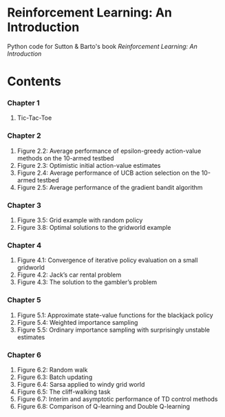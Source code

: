 # Reinforcement Learning: An Introduction

Python code for Sutton & Barto's book *Reinforcement Learning: An Introduction*

# Contents

### Chapter 1
1. Tic-Tac-Toe

### Chapter 2
1. Figure 2.2: Average performance of epsilon-greedy action-value methods on the 10-armed testbed
2. Figure 2.3: Optimistic initial action-value estimates
3. Figure 2.4: Average performance of UCB action selection on the 10-armed testbed
4. Figure 2.5: Average performance of the gradient bandit algorithm

### Chapter 3
1. Figure 3.5: Grid example with random policy
2. Figure 3.8: Optimal solutions to the gridworld example

### Chapter 4
1. Figure 4.1: Convergence of iterative policy evaluation on a small gridworld
2. Figure 4.2: Jack’s car rental problem
3. Figure 4.3: The solution to the gambler’s problem

### Chapter 5
1. Figure 5.1: Approximate state-value functions for the blackjack policy
2. Figure 5.4: Weighted importance sampling
3. Figure 5.5: Ordinary importance sampling with surprisingly unstable estimates

### Chapter 6
1. Figure 6.2: Random walk
2. Figure 6.3: Batch updating
3. Figure 6.4: Sarsa applied to windy grid world
4. Figure 6.5: The cliff-walking task
5. Figure 6.7: Interim and asymptotic performance of TD control methods
6. Figure 6.8: Comparison of Q-learning and Double Q-learning
